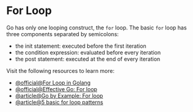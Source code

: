 # For Loop

Go has only one looping construct, the `for` loop. The basic `for` loop has three components separated by semicolons:

- the init statement: executed before the first iteration
- the condition expression: evaluated before every iteration
- the post statement: executed at the end of every iteration

Visit the following resources to learn more:

- [@official@For Loop in Golang](https://go.dev/tour/flowcontrol/1)
- [@official@Effective Go: For loop](https://go.dev/doc/effective_go#for)
- [@article@Go by Example: For loop](https://gobyexample.com/for)
- [@article@5 basic for loop patterns](https://yourbasic.org/golang/for-loop/)
